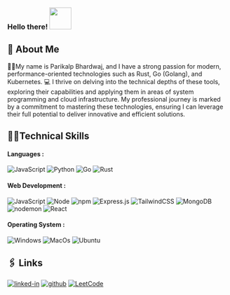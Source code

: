 ### Hello there! <img src="https://media4.giphy.com/media/v1.Y2lkPTc5MGI3NjExYTFldGtkdXYzcnVmeHVkNmYzbW1zdmEzeDJsOWpuMDFjeGdyYXdseiZlcD12MV9pbnRlcm5hbF9naWZfYnlfaWQmY3Q9Zw/GRPy8MKag9U1U88hzY/giphy.webp" width="50px" height="50px">

## 🙂 About Me


👨‍🎓My name is Parikalp Bhardwaj, and I have a strong passion for modern, performance-oriented technologies such as Rust, Go (Golang), and Kubernetes. 💻 I thrive on delving into the technical depths of these tools, exploring their capabilities and applying them in areas of system programming and cloud infrastructure. My professional journey is marked by a commitment to mastering these technologies, ensuring I can leverage their full potential to deliver innovative and efficient solutions.

## 🤹‍♂️Technical Skills


#### Languages :
![JavaScript](https://img.shields.io/badge/JavaScript-323330?style=for-the-badge&logo=javascript&logoColor=F7DF1E)
![Python](https://img.shields.io/badge/Python-3776AB?style=for-the-badge&logo=python&logoColor=white)
![Go](https://img.shields.io/badge/Go-A8B9CC.svg?style=for-the-badge&logo=Go&logoColor=black)
![Rust](https://img.shields.io/badge/Rust-00000F?style=for-the-badge&logo=rust&logoColor=white)



#### Web Development :

![JavaScript](https://img.shields.io/badge/JavaScript-323330?style=for-the-badge&logo=javascript&logoColor=F7DF1E)
![Node](https://img.shields.io/badge/Node.js-339933?style=for-the-badge&logo=nodedotjs&logoColor=white)
![npm](https://img.shields.io/badge/npm-CB3837?style=for-the-badge&logo=npm&logoColor=white)
![Express.js](https://img.shields.io/badge/express.js-%23404d59.svg?style=for-the-badge&logo=express&logoColor=%2361DAFB)
![TailwindCSS](https://img.shields.io/badge/tailwindcss-%2338B2AC.svg?style=for-the-badge&logo=tailwind-css&logoColor=white)
![MongoDB](https://img.shields.io/badge/MongoDB-%234ea94b.svg?style=for-the-badge&logo=mongodb&logoColor=white)
![nodemon](https://img.shields.io/badge/Nodemon-76D04B.svg?style=for-the-badge&logo=Nodemon&logoColor=white)
![React](https://img.shields.io/badge/React-61DAFB.svg?style=for-the-badge&logo=React&logoColor=black)



#### Operating System :

![Windows](https://img.shields.io/badge/Windows%2011-0078D4.svg?style=for-the-badge&logo=Windows&logoColor=white)
![MacOs](https://img.shields.io/badge/Mac_OS-D83B01?style=for-the-badge&logo=microsoft-office&logoColor=white)
![Ubuntu](https://img.shields.io/badge/Ubuntu-E95420.svg?style=for-the-badge&logo=Ubuntu&logoColor=white)







## 🖇️ Links

[![linked-in](https://img.shields.io/badge/Linked_In-0077B5?style=for-the-badge&logo=LinkedIn&logoColor=white)](https://in.linkedin.com/in/parikalp-bhardwaj)
[![github](https://img.shields.io/badge/GitHub-000000?style=for-the-badge&logo=GitHub&logoColor=white)](https://github.com/Parikalp-Bhardwaj/)
[![LeetCode](https://img.shields.io/badge/Leetcode-445f9d?style=for-the-badge&logo=Codeforces&logoColor=white)](https://leetcode.com/u/imparikalp17/)


